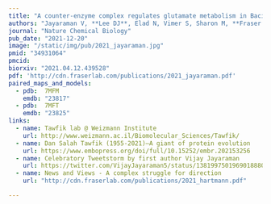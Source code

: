 ```yaml
---
title: "A counter-enzyme complex regulates glutamate metabolism in Bacillus subtilis"
authors: "Jayaraman V, **Lee DJ**, Elad N, Vimer S, Sharon M, **Fraser JS**, Tawfik DS."
journal: "Nature Chemical Biology"
pub_date: "2021-12-20"
image: "/static/img/pub/2021_jayaraman.jpg"
pmid: "34931064"
pmcid:
biorxiv: "2021.04.12.439528"
pdf: 'http://cdn.fraserlab.com/publications/2021_jayaraman.pdf'
paired_maps_and_models:
  - pdb:  7MFM
    emdb: "23817"
  - pdb:  7MFT
    emdb: "23825"     
links:
  - name: Tawfik lab @ Weizmann Institute
    url: http://www.weizmann.ac.il/Biomolecular_Sciences/Tawfik/
  - name: Dan Salah Tawfik (1955-2021)—A giant of protein evolution
    url: https://www.embopress.org/doi/full/10.15252/embr.202153256
  - name: Celebratory Tweetstorm by first author Vijay Jayaraman
    url: https://twitter.com/VijayJayaraman5/status/1381997501969018880?s=20
  - name: News and Views - A complex struggle for direction
    url: "http://cdn.fraserlab.com/publications/2021_hartmann.pdf"

---
```

